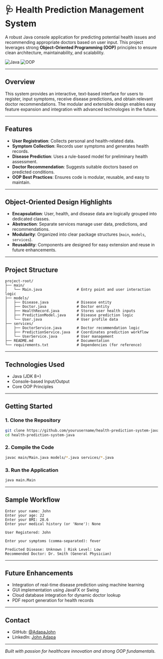 # 🩺 Health Prediction Management System

A robust Java console application for predicting potential health issues and recommending appropriate doctors based on user input. This project leverages strong **Object-Oriented Programming (OOP)** principles to ensure clean architecture, maintainability, and scalability.

![Java](https://img.shields.io/badge/Java-ED8B00?style=for-the-badge&logo=java&logoColor=white)
![OOP](https://img.shields.io/badge/OOP-Principles-blue?style=for-the-badge)

---

## Overview

This system provides an interactive, text-based interface for users to register, input symptoms, receive disease predictions, and obtain relevant doctor recommendations. The modular and extensible design enables easy feature expansion and integration with advanced technologies in the future.

---

## Features

- **User Registration**: Collects personal and health-related data.
- **Symptom Collection**: Records user symptoms and generates health records.
- **Disease Prediction**: Uses a rule-based model for preliminary health assessment.
- **Doctor Recommendation**: Suggests suitable doctors based on predicted conditions.
- **OOP Best Practices**: Ensures code is modular, reusable, and easy to maintain.

---

## Object-Oriented Design Highlights

- **Encapsulation**: User, health, and disease data are logically grouped into dedicated classes.
- **Abstraction**: Separate services manage user data, predictions, and recommendations.
- **Modularity**: Organized into clear package structures (`main`, `models`, `services`).
- **Reusability**: Components are designed for easy extension and reuse in future enhancements.

---

## Project Structure

```
project-root/
├── main/
│   └── Main.java                # Entry point and user interaction logic
├── models/
│   ├── Disease.java             # Disease entity
│   ├── Doctor.java              # Doctor entity
│   ├── HealthRecord.java        # Stores user health inputs
│   ├── PredictionModel.java     # Disease prediction logic
│   └── User.java                # User profile data
├── services/
│   ├── DoctorService.java       # Doctor recommendation logic
│   ├── PredictionService.java   # Coordinates prediction workflow
│   └── UserService.java         # User management
├── README.md                    # Documentation
└── requirements.txt             # Dependencies (for reference)
```

---

## Technologies Used

- Java (JDK 8+)
- Console-based Input/Output
- Core OOP Principles

---

## Getting Started

### 1. Clone the Repository

```bash
git clone https://github.com/yourusername/health-prediction-system-java.git
cd health-prediction-system-java
```

### 2. Compile the Code

```bash
javac main/Main.java models/*.java services/*.java
```

### 3. Run the Application

```bash
java main.Main
```

---

## Sample Workflow

```
Enter your name: John
Enter your age: 22
Enter your BMI: 28.6
Enter your medical history (or 'None'): None

User Registered: John

Enter your symptoms (comma-separated): fever

Predicted Disease: Unknown | Risk Level: Low
Recommended Doctor: Dr. Smith (General Physician)
```

---

## Future Enhancements

- Integration of real-time disease prediction using machine learning
- GUI implementation using JavaFX or Swing
- Cloud database integration for dynamic doctor lookup
- PDF report generation for health records

---

## Contact

- GitHub: [@AdapaJohn](https://github.com/AdapaJohn)
- LinkedIn: [John Adapa](https://www.linkedin.com/in/john-adapa)

---

_Built with passion for healthcare innovation and strong OOP fundamentals._

